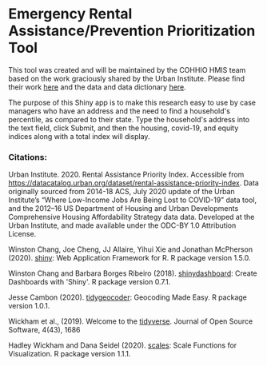 # Emergency Rental Assistance/Prevention Prioritization Tool

This tool was created and will be maintained by the COHHIO HMIS team based on the work graciously shared by the Urban Institute. Please find their work [here](https://www.urban.org/features/where-prioritize-emergency-rental-assistance-keep-renters-their-homes) and the data and data dictionary [here](https://datacatalog.urban.org/dataset/rental-assistance-priority-index).

The purpose of this Shiny app is to make this research easy to use by case managers who have an address and the need to find a household's percentile, as compared to their state. Type the household's address into the text field, click Submit, and then the housing, covid-19, and equity indices along with a total index will display.

### Citations:

Urban Institute. 2020. Rental Assistance Priority Index. Accessible from https://datacatalog.urban.org/dataset/rental-assistance-priority-index. Data originally sourced from 2014-18 ACS, July 2020 update of the Urban Institute’s “Where Low-Income Jobs Are Being Lost to COVID-19” data tool, and the 2012–16 US Department of Housing and Urban Developments Comprehensive Housing Affordability Strategy data data. Developed at the Urban Institute, and made available under the ODC-BY 1.0 Attribution License.

Winston Chang, Joe Cheng, JJ Allaire, Yihui Xie and Jonathan McPherson (2020). [shiny](https://CRAN.R-project.org/package=shiny): Web Application Framework for R. R package version 1.5.0. 

Winston Chang and Barbara Borges Ribeiro (2018). [shinydashboard](https://CRAN.R-project.org/package=shinydashboard): Create Dashboards with 'Shiny'. R package version 0.7.1. 

Jesse Cambon (2020). [tidygeocoder](https://CRAN.R-project.org/package=tidygeocoder): Geocoding Made Easy. R package version 1.0.1.

Wickham et al., (2019). Welcome to the [tidyverse](https://doi.org/10.21105/joss.01686). Journal of Open Source Software, 4(43), 1686

Hadley Wickham and Dana Seidel (2020). [scales](https://CRAN.R-project.org/package=scales): Scale Functions for
  Visualization. R package version 1.1.1.
  
  
  